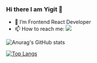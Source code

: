 ### Hi there I am Yigit 👋

- 🌱 I’m Frontend React Developer
- 📫 How to reach me:  <a href="https://www.linkedin.com/in/yi%C4%9Fit-yavuz-ceylan/"><img src="https://img.shields.io/badge/LinkedIn-0077B5?style=for-the-badge&logo=linkedin&logoColor=white" /> </a>


<!--
**yeged/yeged** is a ✨ _special_ ✨ repository because its `README.md` (this file) appears on your GitHub profile.

Here are some ideas to get you started:

- 🔭 I’m currently working on ...
- 🌱 I’m currently learning ...
- 👯 I’m looking to collaborate on ...
- 🤔 I’m looking for help with ...
- 💬 Ask me about ...
- 📫 How to reach me: ...
- 😄 Pronouns: ...
- ⚡ Fun fact: ...
-->
![Anurag's GitHub stats](https://github-readme-stats.vercel.app/api?username=yeged&show_icons=true&theme=radical)

[![Top Langs](https://github-readme-stats.vercel.app/api/top-langs/?username=yeged&layout=compact)](https://github.com/yeged/github-readme-stats)




